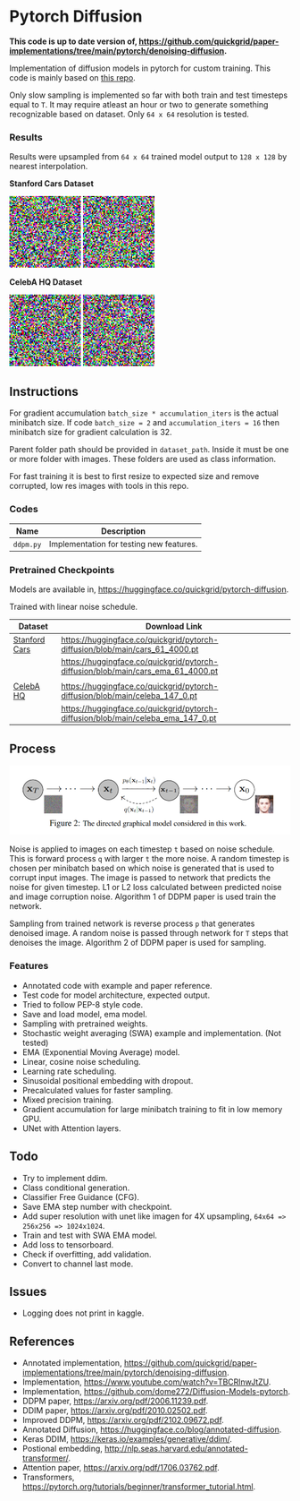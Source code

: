 # Pytorch Diffusion

**This code is up to date version of, https://github.com/quickgrid/paper-implementations/tree/main/pytorch/denoising-diffusion.**

Implementation of diffusion models in pytorch for custom training. This code is mainly based on [this repo](https://github.com/dome272/Diffusion-Models-pytorch).

Only slow sampling is implemented so far with both train and test timesteps equal to `T`.  It may require atleast an hour or two to generate something recognizable based on dataset. Only `64 x 64` resolution is tested. 


### Results

Results were upsampled from `64 x 64` trained model output to `128 x 128` by nearest interpolation.

**Stanford Cars Dataset**

![ddpm_cars](images/ddpm_cars.gif "ddpm_cars")
![ddpm_ema_cars](images/ddpm_ema_cars.gif "ddpm_ema_cars")

**CelebA HQ Dataset**

![ddpm_celeba](images/ddpm_celeba.gif "ddpm_celeba")
![ddpm_ema_celeba](images/ddpm_ema_celeba.gif "ddpm_ema_celeba")



## Instructions

For gradient accumulation `batch_size * accumulation_iters` is the actual minibatch size. If code `batch_size = 2` and `accumulation_iters = 16` then minibatch size for gradient calculation is 32.

Parent folder path should be provided in `dataset_path`. Inside it must be one or more folder with images. These folders are used as class information.

For fast training it is best to first resize to expected size and remove corrupted, low res images with tools in this repo.



### Codes

| Name | Description |
| ----------- | ----------- |
| `ddpm.py` | Implementation for testing new features. |


### Pretrained Checkpoints


Models are available in, https://huggingface.co/quickgrid/pytorch-diffusion. 

Trained with linear noise schedule.

| Dataset | Download Link |
| ----------- | ----------- |
| [Stanford Cars]() | https://huggingface.co/quickgrid/pytorch-diffusion/blob/main/cars_61_4000.pt |
|  | https://huggingface.co/quickgrid/pytorch-diffusion/blob/main/cars_ema_61_4000.pt |
|  |  |
| [CelebA HQ]() | https://huggingface.co/quickgrid/pytorch-diffusion/blob/main/celeba_147_0.pt |
|  | https://huggingface.co/quickgrid/pytorch-diffusion/blob/main/celeba_ema_147_0.pt |


## Process

![ddpm_diagram](images/ddpm_diagram.png "ddpm_diagram")


Noise is applied to images on each timestep `t` based on noise schedule. This is forward process `q` with larger `t` the more noise. A random timestep is chosen per minibatch based on which noise is generated that is used to corrupt input images. The image is passed to network that predicts the noise for given timestep. L1 or L2 loss calculated between predicted noise and image corruption noise. Algorithm 1 of DDPM paper is used train the network.

Sampling from trained network is reverse process `p` that generates denoised image. A random noise is passed through network for `T` steps that denoises the image. Algorithm 2 of DDPM paper is used for sampling.


### Features

- Annotated code with example and paper reference.
- Test code for model architecture, expected output.
- Tried to follow PEP-8 style code.
- Save and load model, ema model.
- Sampling with pretrained weights.
- Stochastic weight averaging (SWA) example and implementation. (Not tested)
- EMA (Exponential Moving Average) model.
- Linear, cosine noise scheduling.
- Learning rate scheduling.
- Sinusoidal positional embedding with dropout.
- Precalculated values for faster sampling.
- Mixed precision training.
- Gradient accumulation for large minibatch training to fit in low memory GPU.
- UNet with Attention layers.




## Todo

- Try to implement ddim.
- Class conditional generation.
- Classifier Free Guidance (CFG).
- Save EMA step number with checkpoint.
- Add super resolution with unet like imagen for 4X upsampling, `64x64 => 256x256 => 1024x1024`.
- Train and test with SWA EMA model. 
- Add loss to tensorboard.
- Check if overfitting, add validation.
- Convert to channel last mode.


## Issues

- Logging does not print in kaggle.

## References

- Annotated implementation, https://github.com/quickgrid/paper-implementations/tree/main/pytorch/denoising-diffusion.
- Implementation, https://www.youtube.com/watch?v=TBCRlnwJtZU.
- Implementation, https://github.com/dome272/Diffusion-Models-pytorch.
- DDPM paper, https://arxiv.org/pdf/2006.11239.pdf.
- DDIM paper, https://arxiv.org/pdf/2010.02502.pdf.
- Improved DDPM, https://arxiv.org/pdf/2102.09672.pdf.
- Annotated Diffusion, https://huggingface.co/blog/annotated-diffusion.
- Keras DDIM, https://keras.io/examples/generative/ddim/.
- Postional embedding, http://nlp.seas.harvard.edu/annotated-transformer/.
- Attention paper, https://arxiv.org/pdf/1706.03762.pdf.
- Transformers, https://pytorch.org/tutorials/beginner/transformer_tutorial.html.
